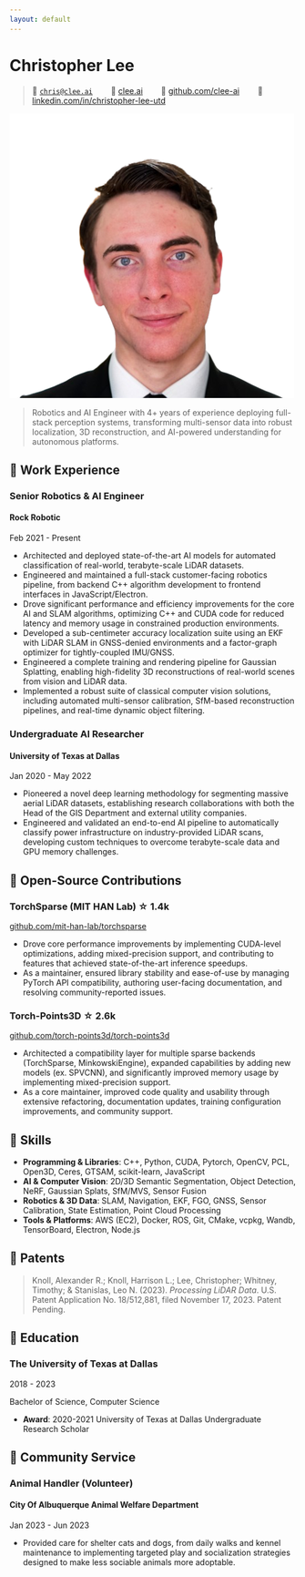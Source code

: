 ```yaml
---
layout: default
---
```


<link rel="stylesheet" href="assets/css/main.css">
<link rel="stylesheet" href="assets/css/lapis-cv-serif.css">

# Christopher Lee

> <span alt="icon">&#xe7ca;</span> <a href="mailto:chris@clee.ai">`chris@clee.ai`</a>&emsp;&emsp; <span alt="icon">&#xe69c;</span> <a href="https://clee.ai">clee.ai</a>&emsp;&emsp; <span alt="icon">&#xe600;</span> <a href="https://github.com/clee-ai">github.com/clee-ai</a>&emsp;&emsp; <span alt="icon">&#xe6b3;</span> <a href="https://www.linkedin.com/in/christopher-lee-utd/">linkedin.com/in/christopher-lee-utd</a>

<img alt="avatar" src="headshot.png" style="background-color: var(--border-color); print-color-adjust: exact;">

> Robotics and AI Engineer with 4+ years of experience deploying full-stack perception systems, transforming multi-sensor data into robust localization, 3D reconstruction, and AI-powered understanding for autonomous platforms.

## &#xe618; Work Experience

<div alt="entry-title">
    <h3>Senior Robotics & AI Engineer</h3>
    <h4>Rock Robotic</h4>
    <p>Feb 2021 - Present</p>
</div>

- Architected and deployed state-of-the-art AI models for automated classification of real-world, terabyte-scale LiDAR datasets.
- Engineered and maintained a full-stack customer-facing robotics pipeline, from backend C++ algorithm development to frontend interfaces in JavaScript/Electron.
- Drove significant performance and efficiency improvements for the core AI and SLAM algorithms, optimizing C++ and CUDA code for reduced latency and memory usage in constrained production environments.
- Developed a sub-centimeter accuracy localization suite using an EKF with LiDAR SLAM in GNSS-denied environments and a factor-graph optimizer for tightly-coupled IMU/GNSS. 
- Engineered a complete training and rendering pipeline for Gaussian Splatting, enabling high-fidelity 3D reconstructions of real-world scenes from vision and LiDAR data.
- Implemented a robust suite of classical computer vision solutions, including automated multi-sensor calibration, SfM-based reconstruction pipelines, and real-time dynamic object filtering.

<div alt="entry-title">
    <h3>Undergraduate AI Researcher</h3>
    <h4>University of Texas at Dallas</h4>
    <p>Jan 2020 - May 2022</p>
</div>

- Pioneered a novel deep learning methodology for segmenting massive aerial LiDAR datasets, establishing research collaborations with both the Head of the GIS Department and external utility companies.
- Engineered and validated an end-to-end AI pipeline to automatically classify power infrastructure on industry-provided LiDAR scans, developing custom techniques to overcome terabyte-scale data and GPU memory challenges.

## &#xe635; Open-Source Contributions

<div alt="entry-title">
    <h3>TorchSparse (MIT HAN Lab) ☆ 1.4k</h3>
    <a href="https://github.com/mit-han-lab/torchsparse">github.com/mit-han-lab/torchsparse</a>
</div>

- Drove core performance improvements by implementing CUDA-level optimizations, adding mixed-precision support, and contributing to features that achieved state-of-the-art inference speedups.
- As a maintainer, ensured library stability and ease-of-use by managing PyTorch API compatibility, authoring user-facing documentation, and resolving community-reported issues.

<div alt="entry-title">
    <h3>Torch-Points3D ☆ 2.6k</h3>
    <a href="https://github.com/torch-points3d/torch-points3d">github.com/torch-points3d/torch-points3d</a>
</div>

- Architected a compatibility layer for multiple sparse backends (TorchSparse, MinkowskiEngine), expanded capabilities by adding new models (ex. SPVCNN), and significantly improved memory usage by implementing mixed-precision support.
- As a core maintainer, improved code quality and usability through extensive refactoring, documentation updates, training configuration improvements, and community support.

## &#xecfa; Skills

- **Programming & Libraries**: C++, Python, CUDA, Pytorch, OpenCV, PCL, Open3D, Ceres, GTSAM, scikit-learn, JavaScript
- **AI & Computer Vision**: 2D/3D Semantic Segmentation, Object Detection, NeRF, Gaussian Splats, SfM/MVS, Sensor Fusion
- **Robotics & 3D Data**: SLAM, Navigation, EKF, FGO, GNSS, Sensor Calibration, State Estimation, Point Cloud Processing
- **Tools & Platforms**: AWS (EC2), Docker, ROS, Git, CMake, vcpkg, Wandb, TensorBoard, Electron, Node.js

## &#xe603; Patents

> Knoll, Alexander R.; Knoll, Harrison L.; Lee, Christopher; Whitney, Timothy; & Stanislas, Leo N. (2023). *Processing LiDAR Data*. U.S. Patent Application No. 18/512,881, filed November 17, 2023. Patent Pending.

## &#xe80c; Education

<div alt="entry-title">
    <h3>The University of Texas at Dallas</h3>
    <p>2018 - 2023</p>
</div>

Bachelor of Science, Computer Science

- **Award**: 2020-2021 University of Texas at Dallas Undergraduate Research Scholar

## &#xe8b5; Community Service

<div alt="entry-title">
    <h3>Animal Handler (Volunteer)</h3>
    <h4>City Of Albuquerque Animal Welfare Department</h4>
    <p>Jan 2023 - Jun 2023</p>
</div>

- Provided care for shelter cats and dogs, from daily walks and kennel maintenance to implementing targeted play and socialization strategies designed to make less sociable animals more adoptable.